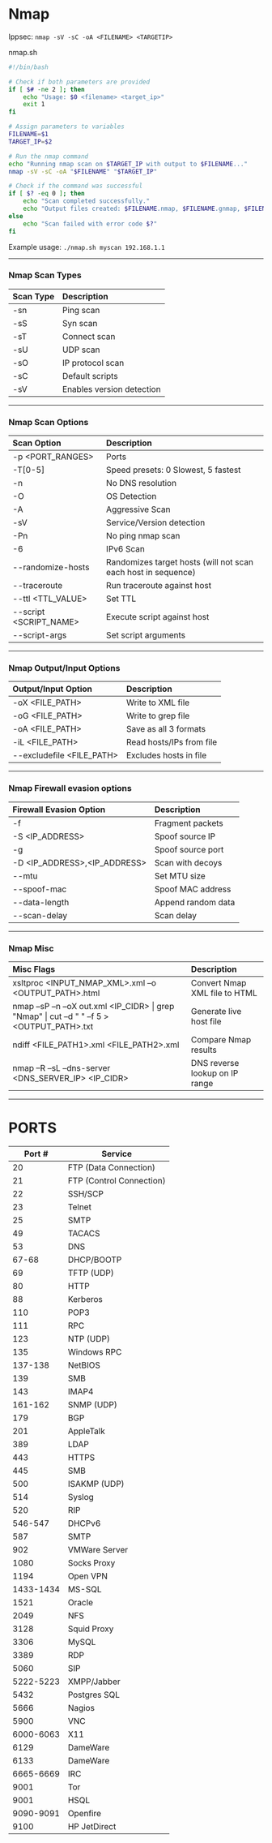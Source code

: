 # Nmap
Ippsec: `nmap -sV -sC -oA <FILENAME> <TARGETIP>`

nmap.sh
```bash
#!/bin/bash

# Check if both parameters are provided
if [ $# -ne 2 ]; then
    echo "Usage: $0 <filename> <target_ip>"
    exit 1
fi

# Assign parameters to variables
FILENAME=$1
TARGET_IP=$2

# Run the nmap command
echo "Running nmap scan on $TARGET_IP with output to $FILENAME..."
nmap -sV -sC -oA "$FILENAME" "$TARGET_IP"

# Check if the command was successful
if [ $? -eq 0 ]; then
    echo "Scan completed successfully."
    echo "Output files created: $FILENAME.nmap, $FILENAME.gnmap, $FILENAME.xml"
else
    echo "Scan failed with error code $?"
fi
```

Example usage: `./nmap.sh myscan 192.168.1.1`

---

### Nmap Scan Types
| Scan Type | Description |
|:-----------|:-------------|
| -sn | Ping scan |
| -sS | Syn scan |
| -sT | Connect scan |
| -sU | UDP scan |
| -sO | IP protocol scan |
| -sC | Default scripts |
| -sV | Enables version detection |

---

### Nmap Scan Options
| Scan Option | Description |
|:-------------|:-------------|
| -p <PORT_RANGES> | Ports |
| -T[0-5] | Speed presets: 0 Slowest, 5 fastest |
| -n | No DNS resolution |
| -O | OS Detection |
| -A | Aggressive Scan |
| -sV | Service/Version detection |
| -Pn | No ping nmap scan |
| -6 | IPv6 Scan |
| --randomize-hosts | Randomizes target hosts (will not scan each host in sequence) |
| --traceroute | Run traceroute against host |
| --ttl <TTL_VALUE> | Set TTL |
| --script <SCRIPT_NAME> | Execute script against host |
| --script-args <ARGUMENTS> | Set script arguments |

---

### Nmap Output/Input Options
| Output/Input Option | Description |
|:---------------------|:-------------|
| -oX <FILE_PATH> | Write to XML file |
| -oG <FILE_PATH> | Write to grep file |
| -oA <FILE_PATH> | Save as all 3 formats |
| -iL <FILE_PATH> | Read hosts/IPs from file |
| --excludefile <FILE_PATH> | Excludes hosts in file |

---

### Nmap Firewall evasion options
| Firewall Evasion Option | Description |
|:-------------------------|:-------------|
| -f | Fragment packets |
| -S <IP_ADDRESS> | Spoof source IP |
| -g <PORT> | Spoof source port |
| -D <IP_ADDRESS>,<IP_ADDRESS> | Scan with decoys |
| --mtu <MTU> | Set MTU size |
| --spoof-mac <MAC> | Spoof MAC address |
| --data-length <SIZE> | Append random data |
| --scan-delay <TIME> | Scan delay |

---

### Nmap Misc
| Misc Flags | Description |
|:------------|:-------------|
| xsltproc <INPUT_NMAP_XML>.xml –o <OUTPUT_PATH>.html | Convert Nmap XML file to HTML |
| nmap –sP –n –oX out.xml <IP_CIDR> \| grep "Nmap" \| cut –d " " –f 5 > <OUTPUT_PATH>.txt | Generate live host file |
| ndiff <FILE_PATH1>.xml <FILE_PATH2>.xml | Compare Nmap results |
| nmap –R –sL –dns-server <DNS_SERVER_IP> <IP_CIDR> | DNS reverse lookup on IP range |

---

# PORTS
| Port # | Service |
|--------|---------|
| 20 | FTP (Data Connection) |
| 21 | FTP (Control Connection) |
| 22 | SSH/SCP |
| 23 | Telnet |
| 25 | SMTP |
| 49 | TACACS |
| 53 | DNS |
| 67-68 | DHCP/BOOTP |
| 69 | TFTP (UDP) |
| 80 | HTTP |
| 88 | Kerberos |
| 110 | POP3 |
| 111 | RPC |
| 123 | NTP (UDP) |
| 135 | Windows RPC |
| 137-138 | NetBIOS |
| 139 | SMB |
| 143 | IMAP4 |
| 161-162 | SNMP (UDP) |
| 179 | BGP |
| 201 | AppleTalk |
| 389 | LDAP |
| 443 | HTTPS |
| 445 | SMB |
| 500 | ISAKMP (UDP) |
| 514 | Syslog |
| 520 | RIP |
| 546-547 | DHCPv6 |
| 587 | SMTP |
| 902 | VMWare Server |
| 1080 | Socks Proxy |
| 1194 | Open VPN |
| 1433-1434 | MS-SQL |
| 1521 | Oracle |
| 2049 | NFS |
| 3128 | Squid Proxy |
| 3306 | MySQL |
| 3389 | RDP |
| 5060 | SIP |
| 5222-5223 | XMPP/Jabber |
| 5432 | Postgres SQL |
| 5666 | Nagios |
| 5900 | VNC |
| 6000-6063 | X11 |
| 6129 | DameWare |
| 6133 | DameWare |
| 6665-6669 | IRC |
| 9001 | Tor |
| 9001 | HSQL |
| 9090-9091 | Openfire |
| 9100 | HP JetDirect |
